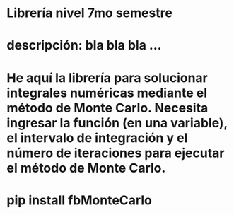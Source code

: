 # Librería nivel 7mo semestre
# descripción: bla bla bla ...  
# He aquí la librería para solucionar integrales numéricas mediante el método de Monte Carlo. Necesita ingresar la función (en una variable), el intervalo de integración y el número de iteraciones para ejecutar el método de Monte Carlo.

# pip install fbMonteCarlo